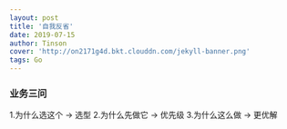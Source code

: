 ```yaml
---
layout: post
title: '自我反省'
date: 2019-07-15
author: Tinson
cover: 'http://on2171g4d.bkt.clouddn.com/jekyll-banner.png'
tags: Go
---
```



### 业务三问
1.为什么选这个 -> 选型
2.为什么先做它 -> 优先级
3.为什么这么做 -> 更优解


